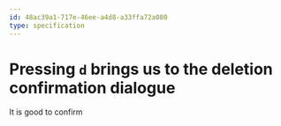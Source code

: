 ```yaml
---
id: 48ac39a1-717e-46ee-a4d8-a33ffa72a080
type: specification
---
```


# Pressing `d` brings us to the deletion confirmation dialogue

It is good to confirm
